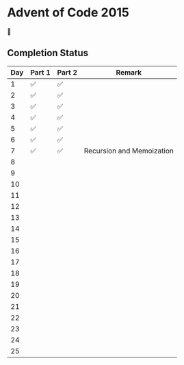 # Advent of Code 2015

:christmas_tree:

## Completion Status

| Day | Part 1 | Part 2 | Remark |
| --- | --- | --- | --- |
| 1 | :white_check_mark: | :white_check_mark: | |
| 2 | :white_check_mark: | :white_check_mark: | |
| 3 | :white_check_mark: | :white_check_mark: | |
| 4 | :white_check_mark: | :white_check_mark: | |
| 5 | :white_check_mark: | :white_check_mark: | |
| 6 | :white_check_mark: | :white_check_mark: | |
| 7 | :white_check_mark: | :white_check_mark: | Recursion and Memoization|
| 8 | | | |
| 9 | | | |
| 10 | | | |
| 11 | | | |
| 12 | | | |
| 13 | | | |
| 14 | | | |
| 15 | | | |
| 16 | | | |
| 17 | | | |
| 18 | | | |
| 19 | | | |
| 20 | | | |
| 21 | | | |
| 22 | | | |
| 23 | | | |
| 24 | | | |
| 25 | | | |
